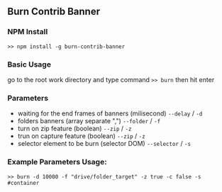 ## Burn Contrib Banner ##

### NPM Install 
`>> npm install -g burn-contrib-banner`

### Basic Usage
go to the root work directory and type command
`>> burn` then hit enter

### Parameters 
- waiting for the end frames of banners (milisecond) `--delay` / `-d`
- folders banners (array separate ",") `--folder` / `-f`
- turn on zip feature (boolean) `--zip` / `-z`
- trun on capture feature (boolean) `--zip` / `-z`
- selector element to be burn (selector DOM) `--selector` / `-s`

### Example Parameters Usage: 
`>> burn -d 10000 -f "drive/folder_target" -z true -c false -s #container`